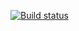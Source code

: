 [![Build status](https://ci.appveyor.com/api/projects/status/t9lp6eho0w2ffi0n?svg=true)](https://ci.appveyor.com/project/nancygespens/task-9-1-report)
